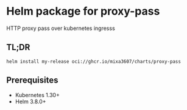 # Helm package for proxy-pass

HTTP proxy pass over kubernetes ingresss

## TL;DR

```console
helm install my-release oci://ghcr.io/mixa3607/charts/proxy-pass
```

## Prerequisites

- Kubernetes 1.30+
- Helm 3.8.0+

